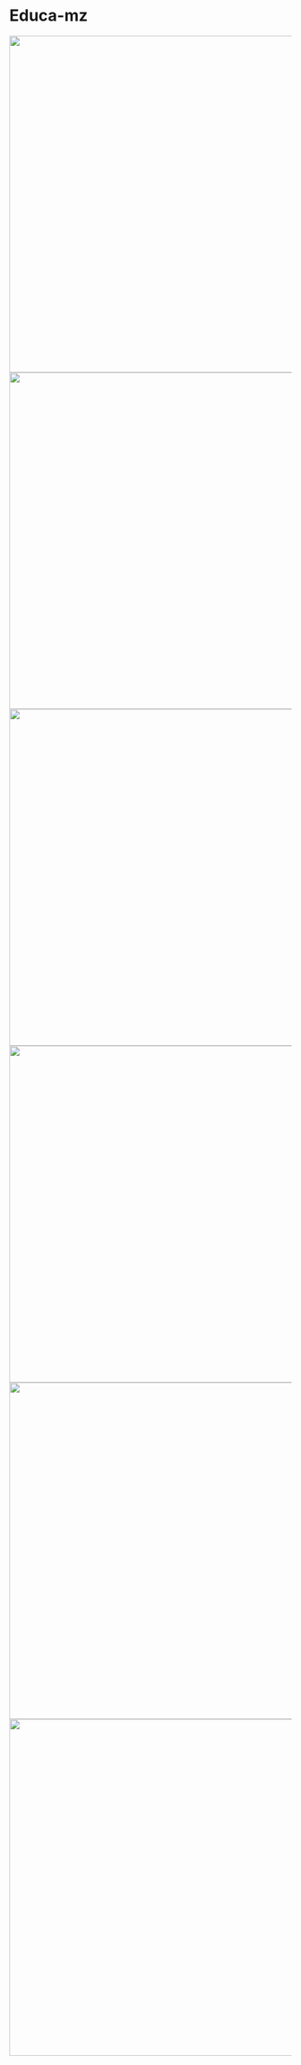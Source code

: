 # Educa-mz
<div align="start">
  <a href="https://github.com/agostinhodossantos">
  <img height="600em" src="https://raw.githubusercontent.com/Agostinhodossantos/Educa-mz/main/Screenshoot/register.jpg"/>
  <img height="600em" src="https://raw.githubusercontent.com/Agostinhodossantos/Educa-mz/main/Screenshoot/educa.jpg"/>
  <img height="600em" src="https://raw.githubusercontent.com/Agostinhodossantos/Educa-mz/main/Screenshoot/confer.jpg"/>
</div>
<div align="start">
  <a href="https://github.com/agostinhodossantos">
  <img height="600em" src="https://github.com/Agostinhodossantos/Educa-mz/blob/main/Screenshoot/menu.jpg"/>
  <img height="600em" src="https://raw.githubusercontent.com/Agostinhodossantos/Educa-mz/main/Screenshoot/login.jpg"/>
  <img height="600em" src="https://raw.githubusercontent.com/Agostinhodossantos/Educa-mz/main/Screenshoot/exhibitor_page.jpg"/>
</div>
